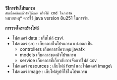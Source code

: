 **วิธีการรันโปรแกรม**\
`ดับเบิ้ลคลิกแล้วรันได้เลย หรือใช้ cmd ในการรัน` <br>
หมายเหตุ* ควรใช้ java version 8u251 ในการรัน

**การวางโครงสร้างไฟล์**
+ โฟลเดอร์ data : เก็บไฟล์ csv\
+ โฟลเดอร์ src : เก็บคลาสในโปรแกรม แบ่งออกเป็น
  + controllers เก็บคลาสที่ควบคุม javafx
  + models เก็บคลาสของตัวโปรแกรม
  + service เก็บคลาสที่เกี่ยวกับการจัดการไฟล์ csv
+ โฟลเดอร์ resources : เก็บไฟล์ fxml และโฟลเดอร์ image\
+ โฟลเดอร์ image : เก็บไฟล์รูปที่ใช้ในโปรแกรม
